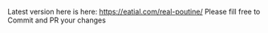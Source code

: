 Latest version here is here:
 https://eatial.com/real-poutine/
 Please fill free to Commit and PR your changes
